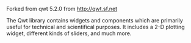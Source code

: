 Forked from qwt 5.2.0 from http://qwt.sf.net

The Qwt library contains widgets and components which are primarily useful for
technical and scientifical purposes. It includes a 2-D plotting widget,
different kinds of sliders, and much more.
